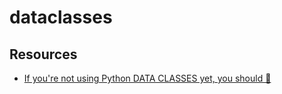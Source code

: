 # dataclasses

Resources
---

- [If you're not using Python DATA CLASSES yet, you should 🚀][1]

<!-- Links -->
[1]: https://www.youtube.com/watch?v=vRVVyl9uaZc


